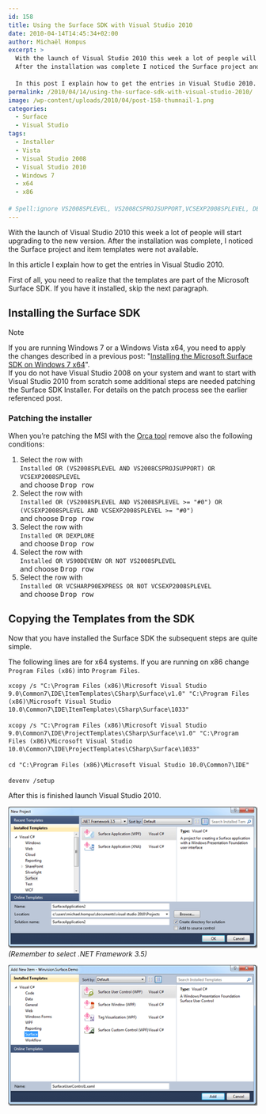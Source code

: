 ```yaml
---
id: 158
title: Using the Surface SDK with Visual Studio 2010
date: 2010-04-14T14:45:34+02:00
author: Michaël Hompus
excerpt: >
  With the launch of Visual Studio 2010 this week a lot of people will start upgrading to the new version.
  After the installation was complete I noticed the Surface project and item templates were not available.

  In this post I explain how to get the entries in Visual Studio 2010.
permalink: /2010/04/14/using-the-surface-sdk-with-visual-studio-2010/
image: /wp-content/uploads/2010/04/post-158-thumnail-1.png
categories:
  - Surface
  - Visual Studio
tags:
  - Installer
  - Vista
  - Visual Studio 2008
  - Visual Studio 2010
  - Windows 7
  - x64
  - x86

# Spell:ignore VS2008SPLEVEL, VS2008CSPROJSUPPORT,VCSEXP2008SPLEVEL, DEXPLORE, VCSHARP90EXPRESS, VS90DEVENV
---
```


With the launch of Visual Studio 2010 this week a lot of people will start upgrading to the new version.
After the installation was complete, I noticed the Surface project and item templates were not available.

In this article I explain how to get the entries in Visual Studio 2010.

<!--more-->

First of all, you need to realize that the templates are part of the Microsoft Surface SDK.
If you have it installed, skip the next paragraph.

## Installing the Surface SDK

> [!NOTE]
> If you are running Windows 7 or a Windows Vista x64, you need to apply the changes described in a previous post:
> "[Installing the Microsoft Surface SDK on Windows 7 x64](/2010/03/03/installing-the-microsoft-surface-sdk-on-windows-7-x64)".  
> If you do not have Visual Studio 2008 on your system and want to start with Visual Studio 2010 from scratch some additional steps are needed patching the Surface SDK Installer.
> For details on the patch process see the earlier referenced post.

### Patching the installer

When you’re patching the MSI with the [Orca tool](https://docs.microsoft.com/en-us/windows/win32/msi/orca-exe?) remove also the following conditions:

1. Select the row with  
   `Installed OR (VS2008SPLEVEL AND VS2008CSPROJSUPPORT) OR VCSEXP2008SPLEVEL`  
   and choose <kbd>Drop row</kbd>
2. Select the row with  
   `Installed OR (VS2008SPLEVEL AND VS2008SPLEVEL >= "#0") OR` `(VCSEXP2008SPLEVEL AND VCSEXP2008SPLEVEL >= "#0")`  
   and choose <kbd>Drop row</kbd>
3. Select the row with  
   `Installed OR DEXPLORE`  
   and choose <kbd>Drop row</kbd>
4. Select the row with  
   `Installed OR VS90DEVENV OR NOT VS2008SPLEVEL`  
   and choose <kbd>Drop row</kbd>
5. Select the row with  
   `Installed OR VCSHARP90EXPRESS OR NOT VCSEXP2008SPLEVEL`  
   and choose <kbd>Drop row</kbd>

## Copying the Templates from the SDK

Now that you have installed the Surface SDK the subsequent steps are quite simple.

The following lines are for x64 systems.
If you are running on x86 change `Program Files (x86)` into `Program Files`.

```shell
xcopy /s "C:\Program Files (x86)\Microsoft Visual Studio 9.0\Common7\IDE\ItemTemplates\CSharp\Surface\v1.0" "C:\Program Files (x86)\Microsoft Visual Studio 10.0\Common7\IDE\ItemTemplates\CSharp\Surface\1033"

xcopy /s "C:\Program Files (x86)\Microsoft Visual Studio 9.0\Common7\IDE\ProjectTemplates\CSharp\Surface\v1.0" "C:\Program Files (x86)\Microsoft Visual Studio 10.0\Common7\IDE\ProjectTemplates\CSharp\Surface\1033"

cd "C:\Program Files (x86)\Microsoft Visual Studio 10.0\Common7\IDE"

devenv /setup
```

After this is finished launch Visual Studio 2010.

![Screenshot with the "New Project" dialog displaying the Surface Application templates.](/wp-content/uploads/2010/04/new-project-dialog.png "The “New Project” dialog with the Surface Application templates listed.")
_(Remember to select .NET Framework 3.5)_

![Screenshot with the "Add New Item" dialog displaying the Surface Control templates.](/wp-content/uploads/2010/04/add-new-item-dialog.png "The “Add New Item” dialog with the Surface Control templates listed.")
